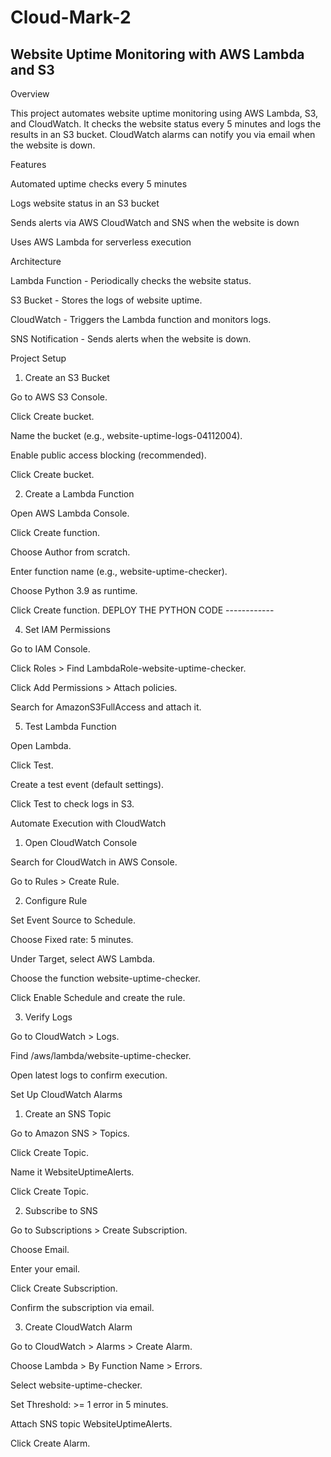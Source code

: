 # Cloud-Mark-2

## Website Uptime Monitoring with AWS Lambda and S3

Overview

This project automates website uptime monitoring using AWS Lambda, S3, and CloudWatch. It checks the website status every 5 minutes and logs the results in an S3 bucket. CloudWatch alarms can notify you via email when the website is down.

Features

Automated uptime checks every 5 minutes

Logs website status in an S3 bucket

Sends alerts via AWS CloudWatch and SNS when the website is down

Uses AWS Lambda for serverless execution

Architecture

Lambda Function - Periodically checks the website status.

S3 Bucket - Stores the logs of website uptime.

CloudWatch - Triggers the Lambda function and monitors logs.

SNS Notification - Sends alerts when the website is down.

Project Setup

1. Create an S3 Bucket

Go to AWS S3 Console.

Click Create bucket.

Name the bucket (e.g., website-uptime-logs-04112004).

Enable public access blocking (recommended).

Click Create bucket.

2. Create a Lambda Function

Open AWS Lambda Console.

Click Create function.

Choose Author from scratch.

Enter function name (e.g., website-uptime-checker).

Choose Python 3.9 as runtime.

Click Create function.
DEPLOY THE PYTHON CODE ------------

4. Set IAM Permissions

Go to IAM Console.

Click Roles > Find LambdaRole-website-uptime-checker.

Click Add Permissions > Attach policies.

Search for AmazonS3FullAccess and attach it.

5. Test Lambda Function

Open Lambda.

Click Test.

Create a test event (default settings).

Click Test to check logs in S3.

Automate Execution with CloudWatch

1. Open CloudWatch Console

Search for CloudWatch in AWS Console.

Go to Rules > Create Rule.

2. Configure Rule

Set Event Source to Schedule.

Choose Fixed rate: 5 minutes.

Under Target, select AWS Lambda.

Choose the function website-uptime-checker.

Click Enable Schedule and create the rule.

3. Verify Logs

Go to CloudWatch > Logs.

Find /aws/lambda/website-uptime-checker.

Open latest logs to confirm execution.

Set Up CloudWatch Alarms

1. Create an SNS Topic

Go to Amazon SNS > Topics.

Click Create Topic.

Name it WebsiteUptimeAlerts.

Click Create Topic.

2. Subscribe to SNS

Go to Subscriptions > Create Subscription.

Choose Email.

Enter your email.

Click Create Subscription.

Confirm the subscription via email.

3. Create CloudWatch Alarm

Go to CloudWatch > Alarms > Create Alarm.

Choose Lambda > By Function Name > Errors.

Select website-uptime-checker.

Set Threshold: >= 1 error in 5 minutes.

Attach SNS topic WebsiteUptimeAlerts.

Click Create Alarm.

